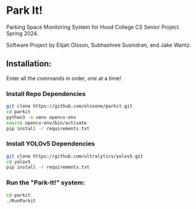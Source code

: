 # Park It!
Parking Space Monitoring System for Hood College CS Senior Project. Spring 2024.

Software Project by Elijah Olsson, Subhashree Susindran, and Jake Wantz.

## Installation:
Enter all the commands in order, one at a time!
### Install Repo Dependencies
```bash
git clone https://github.com/olssone/parkit.git
cd parkit
python3 -m venv opencv-env
source opencv-env/bin/activate
pip install -r requirements.txt
```
### Install YOLOv5 Dependencies
```bash
git clone https://github.com/ultralytics/yolov5.git
cd yolov5
pip install -r requirements.txt
```
### Run the "Park-It!" system:
```bash
cd parkit
./RunParkit
```
